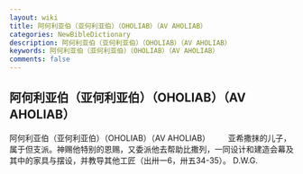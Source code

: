 ```yaml
---
layout: wiki
title: 阿何利亚伯（亚何利亚伯）（OHOLIAB）（AV AHOLIAB）
categories: NewBibleDictionary
description: 阿何利亚伯（亚何利亚伯）（OHOLIAB）（AV AHOLIAB）
keywords: 阿何利亚伯（亚何利亚伯）（OHOLIAB）（AV AHOLIAB）
comments: false
---
```


## 阿何利亚伯（亚何利亚伯）（OHOLIAB）（AV AHOLIAB）



阿何利亚伯（亚何利亚伯）（OHOLIAB）（AV AHOLIAB）
　　亚希撒抹的儿子，属于但支派。神赐他特别的恩赐，又委派他去帮助比撒列，一同设计和建造会幕及其中的家具与摆设，并教导其他工匠（出卅一6，卅五34-35）。
D.W.G.




